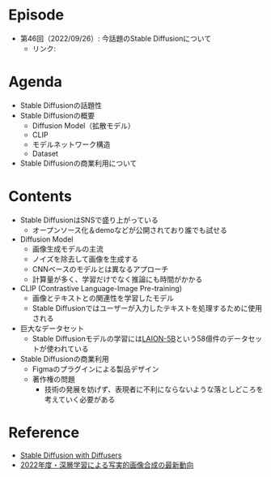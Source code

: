 # Episode
- 第46回（2022/09/26）: 今話題のStable Diffusionについて
    - リンク: 

# Agenda
- Stable Diffusionの話題性
- Stable Diffusionの概要
    - Diffusion Model（拡散モデル）
    - CLIP
    - モデルネットワーク構造
    - Dataset
- Stable Diffusionの商業利用について

# Contents
- Stable DiffusionはSNSで盛り上がっている
    - オープンソース化＆demoなどが公開されており誰でも試せる
- Diffusion Model
    - 画像生成モデルの主流
    - ノイズを除去して画像を生成する
    - CNNベースのモデルとは異なるアプローチ
    - 計算量が多く、学習だけでなく推論にも時間がかかる
- CLIP (Contrastive Language-Image Pre-training)
    - 画像とテキストとの関連性を学習したモデル
    - Stable Diffusionではユーザーが入力したテキストを処理するために使用される
- 巨大なデータセット
    - Stable Diffusionモデルの学習には[LAION-5B](https://laion.ai/blog/laion-5b/)という58億件のデータセットが使われている
- Stable Diffusionの商業利用
    - Figmaのプラグインによる製品デザイン
    - 著作権の問題
        - 技術の発展を妨げず、表現者に不利にならないような落としどころを考えていく必要がある

# Reference
- [Stable Diffusion with Diffusers](https://huggingface.co/blog/stable_diffusion)
- [2022年度・深層学習による写実的画像合成の最新動向](https://speakerdeck.com/ykanamori/2022nian-ban-shen-ceng-xue-xi-niyoruxie-shi-de-hua-xiang-he-cheng-nozui-xin-dong-xiang)